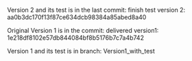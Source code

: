 
Version 2 and its test is in the last commit: finish test version 2: aa0b3dc170f13f87ce634dcb98384a85abed8a40

Original Version 1 is in the commit: delivered version1: 1e218df8102e57db844084bf8b5176b7c7a4b742

Version 1 and its test is in branch: Version1_with_test
